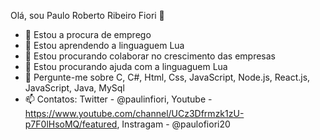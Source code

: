 Olá, sou Paulo Roberto Ribeiro Fiori 👋

- 🔭 Estou a procura de emprego
- 🌱 Estou aprendendo a linguaguem Lua
- 👯 Estou procurando colaborar no crescimento das empresas
- 🤔 Estou procurando ajuda com a linguaguem Lua
- 💬 Pergunte-me sobre C, C#, Html, Css, JavaScript, Node.js, React.js, JavaScript, Java, MySql
- 📫 Contatos: Twitter - @paulinfiori, Youtube - https://www.youtube.com/channel/UCz3Dfrmzk1zU-p7F0lHsoMQ/featured, Instragam - @paulofiori20
